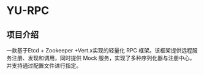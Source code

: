 # YU-RPC
## 项目介绍
一款基于Etcd + Zookeeper +Vert.x实现的轻量化 RPC 框架。该框架提供远程服务注册、发现和调用，同时提供 Mock 服务，实现了多种序列化器与注册中心，并支持通过配置文件进行指定。
